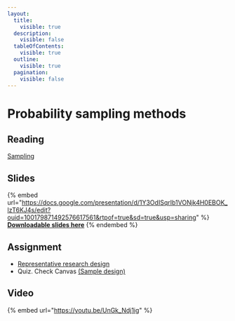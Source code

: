 ```yaml
---
layout:
  title:
    visible: true
  description:
    visible: false
  tableOfContents:
    visible: true
  outline:
    visible: true
  pagination:
    visible: false
---
```


# Probability sampling methods

## Reading

[Sampling](https://drive.google.com/file/d/1Lx\_YB7p8\_9n57T\_tqmvOj\_FON6Yl5Bwx/view?usp=sharing)

## Slides

{% embed url="https://docs.google.com/presentation/d/1Y3OdISqrIb1VONjk4H0EBOK_lzT6KJ4s/edit?ouid=100179871492576617561&rtpof=true&sd=true&usp=sharing" %}
[**Downloadable slides here**](https://docs.google.com/presentation/d/1Y3OdISqrIb1VONjk4H0EBOK\_lzT6KJ4s/edit?usp=sharing\&ouid=100179871492576617561\&rtpof=true\&sd=true)
{% endembed %}

## Assignment

* [Representative research design](https://docs.google.com/document/d/1Y9jad-qKYEj5UfkFIK6G\_j\_7CxToU2CH?rtpof=true\&usp=drive\_fs)
* Quiz. Check Canvas [(Sample design)](https://docs.google.com/document/d/1YAVajt-TuJGgQ-RVXZO3x\_4k4WKox2ck?rtpof=true\&usp=drive\_fs)

## Video

{% embed url="https://youtu.be/UnGk_Ndj1ig" %}
